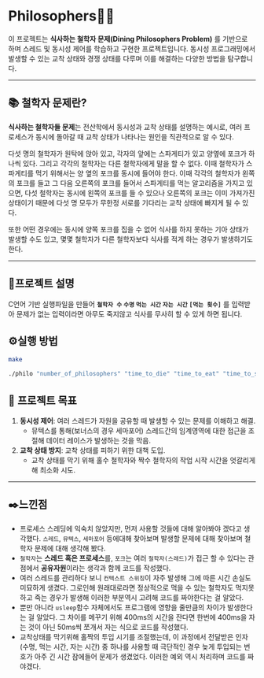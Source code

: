 # Philosophers🧠🍴
이 프로젝트는 **식사하는 철학자 문제(Dining Philosophers Problem)** 를 기반으로 하며 스레드 및 동시성 제어를 학습하고 구현한 프로젝트입니다. 동시성 프로그래밍에서 발생할 수 있는 교착 상태와 경쟁 상태를 다루며 이를 해결하는 다양한 방법을 탐구합니다.

---


## 📚 철학자 문제란?
**식사하는 철학자들 문제**는 전산학에서 동시성과 교착 상태를 설명하는 예시로, 여러 프로세스가 동시에 돌아갈 때 교착 상태가 나타나는 원인을 직관적으로 알 수 있다.


다섯 명의 철학자가 원탁에 앉아 있고, 각자의 앞에는 스파게티가 있고 양옆에 포크가 하나씩 있다. 그리고 각각의 철학자는 다른 철학자에게 말을 할 수 없다. 이때 철학자가 스파게티를 먹기 위해서는 양 옆의 포크를 동시에 들어야 한다. 이때 각각의 철학자가 왼쪽의 포크를 들고 그 다음 오른쪽의 포크를 들어서 스파게티를 먹는 알고리즘을 가지고 있으면, 다섯 철학자는 동시에 왼쪽의 포크를 들 수 있으나 오른쪽의 포크는 이미 가져가진 상태이기 때문에 다섯 명 모두가 무한정 서로를 기다리는 교착 상태에 빠지게 될 수 있다.


또한 어떤 경우에는 동시에 양쪽 포크를 집을 수 없어 식사를 하지 못하는 기아 상태가 발생할 수도 있고, 몇몇 철학자가 다른 철학자보다 식사를 적게 하는 경우가 발생하기도 한다.

---

## 📖프로젝트 설명
C언어 기반 실행파일을 만들어 **`철학자 수` `수명` `먹는 시간` `자는 시간` `[먹는 횟수]`** 를 입력받아 문제가 없는 입력이라면 아무도 죽지않고 식사를 무사히 할 수 있게 하면 됩니다.


## ⚙️실행 방법
```bash
make

./philo "number_of_philosophers" "time_to_die" "time_to_eat" "time_to_sleep" "[number_of_times_each_philosopher_must_eat]"

```


## 🚀 프로젝트 목표
1. **동시성 제어**: 여러 스레드가 자원을 공유할 때 발생할 수 있는 문제를 이해하고 해결.
   - 뮤텍스를 통해(보너스의 경우 세마포어) 스레드간의 임계영역에 대한 접근을 조절해 데이터 레이스가 발생하는 것을 막음.
2. **교착 상태 방지**: 교착 상태를 피하기 위한 대책 도입.
   - 교착 상태를 막기 위해 홀수 철학자와 짝수 철학자의 작업 시작 시간을 엇갈리게 해 최소화 시도.

---
## ✒️느낀점
- 프로세스 스레딩에 익숙치 않았지만, 먼저 사용할 것들에 대해 알아봐야 겠다고 생각했다. `스레드`, `뮤텍스`, `세마포어` 등에대해 찾아보며 발생할 문제에 대해 찾아보며 철학자 문제에 대해 생각해 봤다.
- `철학자`는 **스레드 혹은 프로세스**를, `포크`는 여러 `철학자(스레드)`가 접근 할 수 있다는 관점에서 **공유자원**이라는 생각과 함께 코드를 작성했다.
- 여러 스레드를 관리하다 보니 `컨텍스트 스위칭`이 자주 발생해 그에 따른 시간 손실도 미묘하게 생겼다. 그로인해 원래대로라면 정상적으로 먹을 수 있는 철학자도 먹지못하고 죽는 경우가 발생해 이러한 부분역시 고려해 코드를 짜야한다는 걸 알았다.
- 뿐만 아니라 `usleep`함수 자체에서도 프로그램에 영향을 줄만큼의 차이가 발생한다는 걸 알았다. 그 차이를 메꾸기 위해 400ms의 시간을 잔다면 한번에 400ms을 자는 것이 아닌 50ms씩 쪼개서 자는 식으로 코드를 작성했다.
- 교착상태를 막기위해 홀짝의 투입 시기를 조절했는데, 이 과정에서 전달받은 인자(수명, 먹는 시간, 자는 시간) 중 하나를 사용할 때 극단적인 경우 늦게 투입되는 번호가 아주 긴 시간 잠에들어 문제가 생겼었다. 이러한 예외 역시 처리하며 코드를 짜야겠다.
